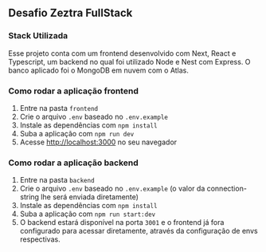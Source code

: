 ## Desafio Zeztra FullStack

### Stack Utilizada

Esse projeto conta com um frontend desenvolvido com Next, React e Typescript, um backend no qual foi utilizado Node e Nest com Express. O banco aplicado foi o MongoDB em nuvem com o Atlas.

### Como rodar a aplicação frontend

1. Entre na pasta `frontend`
2. Crie o arquivo `.env` baseado no `.env.example`
3. Instale as dependências com `npm install`
4. Suba a aplicação com `npm run dev`
5. Acesse [http://localhost:3000](http://localhost:3000) no seu navegador

### Como rodar a aplicação backend

1. Entre na pasta `backend`
2. Crie o arquivo `.env` baseado no `.env.example` (o valor da connection-string lhe será enviada diretamente)
3. Instale as dependências com `npm install`
4. Suba a aplicação com `npm run start:dev`
5. O backend estará disponível na porta `3001` e o frontend já fora configurado para acessar diretamente, através da configuração de envs respectivas.
